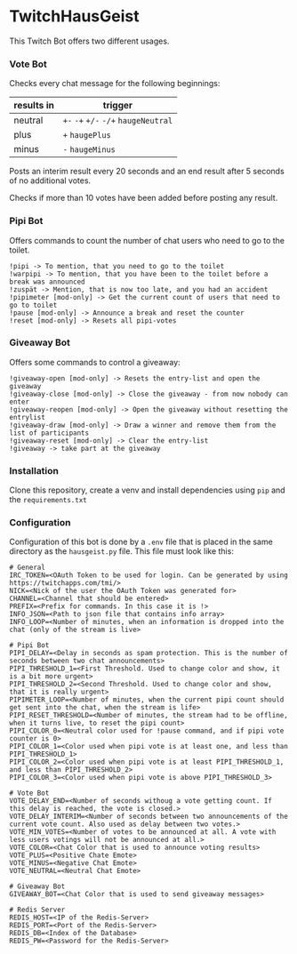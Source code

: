 # TwitchHausGeist
This Twitch Bot offers two different usages. 

### Vote Bot

Checks every chat message for the following beginnings:

results in | trigger
--- | ---
neutral | `+-` `-+` `+/-` `-/+` `haugeNeutral`  
plus | `+` `haugePlus`  
minus | `-` `haugeMinus`  

Posts an interim result every 20 seconds and an end result after 5 seconds of no additional votes.

Checks if more than 10 votes have been added before posting any result.


### Pipi Bot

Offers commands to count the number of chat users who need to go to the toilet.

    !pipi -> To mention, that you need to go to the toilet
    !warpipi -> To mention, that you have been to the toilet before a break was announced
    !zuspät -> Mention, that is now too late, and you had an accident
    !pipimeter [mod-only] -> Get the current count of users that need to go to toilet
    !pause [mod-only] -> Announce a break and reset the counter
    !reset [mod-only] -> Resets all pipi-votes
    
### Giveaway Bot

Offers some commands to control a giveaway:

    !giveaway-open [mod-only] -> Resets the entry-list and open the giveaway
    !giveaway-close [mod-only] -> Close the giveaway - from now nobody can enter
    !giveaway-reopen [mod-only] -> Open the giveaway without resetting the entrylist
    !giveaway-draw [mod-only] -> Draw a winner and remove them from the list of participants
    !giveaway-reset [mod-only] -> Clear the entry-list
    !giveaway -> take part at the giveaway


### Installation

Clone this repository, create a venv and install dependencies using `pip` and the `requirements.txt`


### Configuration

Configuration of this bot is done by a `.env` file that is placed in the same directory 
as the `hausgeist.py` file. This file must look like this:

    # General
    IRC_TOKEN=<OAuth Token to be used for login. Can be generated by using https://twitchapps.com/tmi/>
    NICK=<Nick of the user the OAuth Token was generated for>
    CHANNEL=<Channel that should be entered>
    PREFIX=<Prefix for commands. In this case it is !>
    INFO_JSON=<Path to json file that contains info array>
    INFO_LOOP=<Number of minutes, when an information is dropped into the chat (only of the stream is live>
    
    # Pipi Bot
    PIPI_DELAY=<Delay in seconds as spam protection. This is the number of seconds between two chat announcements>
    PIPI_THRESHOLD_1=<First Threshold. Used to change color and show, it is a bit more urgent>
    PIPI_THRESHOLD_2=<Second Threshold. Used to change color and show, that it is really urgent>
    PIPIMETER_LOOP=<Number of minutes, when the current pipi count should get sent into the chat, when the stream is life>
    PIPI_RESET_THRESHOLD=<Number of minutes, the stream had to be offline, when it turns live, to reset the pipi count>
    PIPI_COLOR_0=<Neutral color used for !pause command, and if pipi vote counter is 0>
    PIPI_COLOR_1=<Color used when pipi vote is at least one, and less than PIPI_THRESHOLD_1>
    PIPI_COLOR_2=<Color used when pipi vote is at least PIPI_THRESHOLD_1, and less than PIPI_THRESHOLD_2>
    PIPI_COLOR_3=<Color used when pipi vote is above PIPI_THRESHOLD_3>
    
    # Vote Bot
    VOTE_DELAY_END=<Number of seconds withoug a vote getting count. If this delay is reached, the vote is closed.>
    VOTE_DELAY_INTERIM=<Number of seconds between two announcements of the current vote count. Also used as delay between two votes.>
    VOTE_MIN_VOTES=<Number of votes to be announced at all. A vote with less users votings will not be announced at all.>
    VOTE_COLOR=<Chat Color that is used to announce voting results>
    VOTE_PLUS=<Positive Chate Emote>
    VOTE_MINUS=<Negative Chat Emote>
    VOTE_NEUTRAL=<Neutral Chat Emote>
    
    # Giveaway Bot
    GIVEAWAY_BOT=<Chat Color that is used to send giveaway messages>
    
    # Redis Server
    REDIS_HOST=<IP of the Redis-Server>
    REDIS_PORT=<Port of the Redis-Server>
    REDIS_DB=<Index of the Database>
    REDIS_PW=<Password for the Redis-Server>
